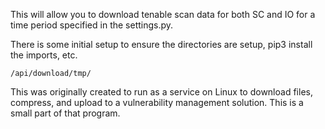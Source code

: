 This will allow you to download tenable scan data for both SC and IO for a time period specified in the settings.py.  

There is some initial setup to ensure the directories are setup, pip3 install the imports, etc.  

```/api/download/tmp/```

This was originally created to run as a service on Linux to download files, compress, and upload to a vulnerability management solution.  This is a small part of that program.    
